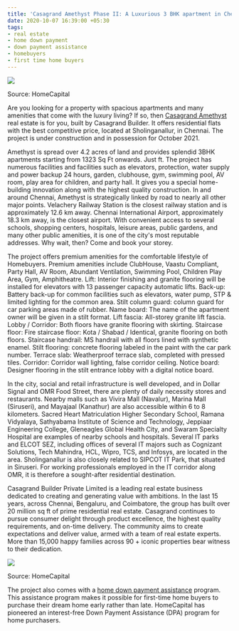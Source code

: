 ```yaml
---
title: 'Casagrand Amethyst Phase II: A Luxurious 3 BHK apartment in Chennai'
date: 2020-10-07 16:39:00 +05:30
tags:
- real estate
- home down payment
- down payment assistance
- homebuyers
- first time home buyers
---
```


**[![](https://lh5.googleusercontent.com/xAAetyInEi2D0agQhFGVb6G18V4shoqnMti8D7Yx7wECdwNhC9vfcsMgAKuwlFKwWKZSGuTIBssCtgxpn7CYKCn3VEMgA4ZkkLJzVdARQgDufvDUIRhMhGoKc-rARg0d-wcRKD8a)](https://homecapital.in/property/558/Amethyst-3-BHK)**

Source: HomeCapital

Are you looking for a property with spacious apartments and many amenities that come with the luxury living? If so, then [Casagrand Amethyst](https://homecapital.in/property/558/Amethyst-3-BHK) real estate is for you, built by Casagrand Builder. It offers residential flats with the best competitive price, located at Sholinganallur, in Chennai. The project is under construction and in possession for October 2021.

Amethyst is spread over 4.2 acres of land and provides splendid 3BHK apartments starting from 1323 Sq Ft onwards. Just ft. The project has numerous facilities and facilities such as elevators, protection, water supply and power backup 24 hours, garden, clubhouse, gym, swimming pool, AV room, play area for children, and party hall. It gives you a special home-building innovation along with the highest quality construction. In and around Chennai, Amethyst is strategically linked by road to nearly all other major points. Velachery Railway Station is the closest railway station and is approximately 12.6 km away. Chennai International Airport, approximately 18.3 km away, is the closest airport. With convenient access to several schools, shopping centers, hospitals, leisure areas, public gardens, and many other public amenities, it is one of the city's most reputable addresses. Why wait, then? Come and book your storey.

The project offers premium amenities for the comfortable lifestyle of Homebuyers. Premium amenities include ClubHouse, Vaastu Compliant, Party Hall, AV Room, Abundant Ventilation, Swimming Pool, Children Play Area, Gym, Amphitheatre. Lift: Interior finishing and granite flooring will be installed for elevators with 13 passenger capacity automatic lifts. Back-up: Battery back-up for common facilities such as elevators, water pump, STP & limited lighting for the common area. Stilt column guard: column guard for car parking areas made of rubber. Name board: The name of the apartment owner will be given in a stilt format. Lift fascia: All-storey granite lift fascia. Lobby / Corridor: Both floors have granite flooring with skirting. Staircase floor: Fire staircase floor: Kota / Shabad / Identical, granite flooring on both floors. Staircase handrail: MS handrail with all floors lined with synthetic enamel. Stilt flooring: concrete flooring labeled in the paint with the car park number. Terrace slab: Weatherproof terrace slab, completed with pressed tiles. Corridor: Corridor wall lighting, false corridor ceiling. Notice board: Designer flooring in the stilt entrance lobby with a digital notice board.

In the city, social and retail infrastructure is well developed, and in Dollar Signal and OMR Food Street, there are plenty of daily necessity stores and restaurants. Nearby malls such as Vivira Mall (Navalur), Marina Mall (Siruseri), and Mayajaal (Kanathur) are also accessible within 6 to 8 kilometers. Sacred Heart Matriculation Higher Secondary School, Ramana Vidyalaya, Sathyabama Institute of Science and Technology, Jeppiaar Engineering College, Gleneagles Global Health City, and Swaram Specialty Hospital are examples of nearby schools and hospitals. Several IT parks and ELCOT SEZ, including offices of several IT majors such as Cognizant Solutions, Tech Mahindra, HCL, Wipro, TCS, and Infosys, are located in the area. Sholinganallur is also closely related to SIPCOT IT Park, that situated in Siruseri. For working professionals employed in the IT corridor along OMR, it is therefore a sought-after residential destination.

Casagrand Builder Private Limited is a leading real estate business dedicated to creating and generating value with ambitions. In the last 15 years, across Chennai, Bengaluru, and Coimbatore, the group has built over 20 million sq ft of prime residential real estate. Casagrand continues to pursue consumer delight through product excellence, the highest quality requirements, and on-time delivery. The community aims to create expectations and deliver value, armed with a team of real estate experts. More than 15,000 happy families across 90 \+ iconic properties bear witness to their dedication.

**[![](https://lh3.googleusercontent.com/CLpMqycMRhdv10TSeHiWDI0CwH5EWglfhX6omV04rn_s9DNNVCXZL63iRk27pm_5Xc_VQtLuAh_-4VuTCUiyvq0KHtVHBZWXkuSq6Mx6vlLvxqET0f7inmc2_96HbXKQuSmwlMHR)](https://homecapital.in/about-us)**

Source: HomeCapital

The project also comes with a [home down payment assistance](https://homecapital.in/program) program. This assistance program makes it possible for first-time home buyers to purchase their dream home early rather than late. HomeCapital has pioneered an interest-free Down Payment Assistance (DPA) program for home purchasers.